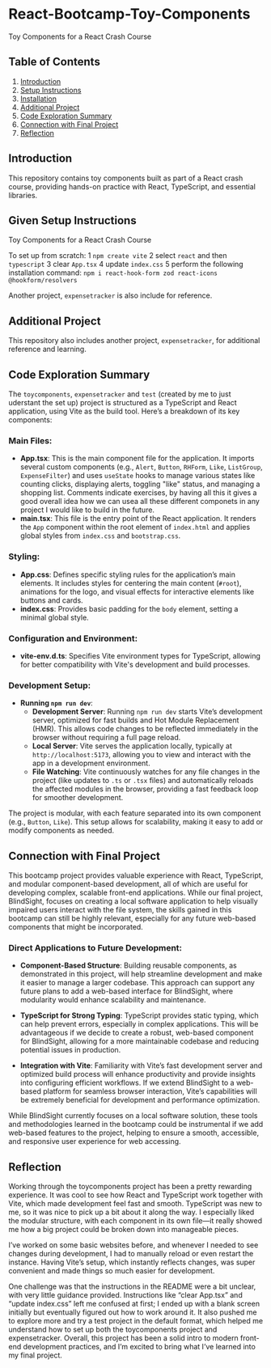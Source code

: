 # React-Bootcamp-Toy-Components

Toy Components for a React Crash Course

## Table of Contents
1. [Introduction](#introduction)
2. [Setup Instructions](#Given-setup-instructions)
3. [Installation](#installation)
4. [Additional Project](#additional-project)
5. [Code Exploration Summary](#Code-Exploration-Summary)
6. [Connection with Final Project](#Connection-with-Final-Project)
7. [Reflection](#Reflection)

## Introduction
This repository contains toy components built as part of a React crash course, providing hands-on practice with React, TypeScript, and essential libraries.

## Given Setup Instructions

Toy Components for a React Crash Course

To set up from scratch:
1 `npm create vite`
2 select `react` and then `typescript`
3 clear `App.tsx`
4 update `index.css`
5 perform the following installation command: `npm i react-hook-form zod react-icons @hookform/resolvers`

Another project, `expensetracker` is also include for reference.

## Additional Project
This repository also includes another project, `expensetracker`, for additional reference and learning.

## Code Exploration Summary
The `toycomponents`, `expensetracker` and `test` (created  by me to just uderstant the set up) project is structured as a TypeScript and React application, using Vite as the build tool. Here’s a breakdown of its key components:

### Main Files:
- **App.tsx**: This is the main component file for the application. It imports several custom components (e.g., `Alert`, `Button`, `RHForm`, `Like`, `ListGroup`, `ExpenseFilter`) and uses `useState` hooks to manage various states like counting clicks, displaying alerts, toggling "like" status, and managing a shopping list. Comments indicate exercises, by having all this it gives a good overall idea how we can usea all these different componets in any project I would like to build in the future.
- **main.tsx**: This file is the entry point of the React application. It renders the `App` component within the root element of `index.html` and applies global styles from `index.css` and `bootstrap.css`.

### Styling:
- **App.css**: Defines specific styling rules for the application’s main elements. It includes styles for centering the main content (`#root`), animations for the logo, and visual effects for interactive elements like buttons and cards.
- **index.css**: Provides basic padding for the `body` element, setting a minimal global style.

### Configuration and Environment:
- **vite-env.d.ts**: Specifies Vite environment types for TypeScript, allowing for better compatibility with Vite's development and build processes.

### Development Setup:
- **Running `npm run dev`**:
   - **Development Server**: Running `npm run dev` starts Vite’s development server, optimized for fast builds and Hot Module Replacement (HMR). This allows code changes to be reflected immediately in the browser without requiring a full page reload.
   - **Local Server**: Vite serves the application locally, typically at `http://localhost:5173`, allowing you to view and interact with the app in a development environment.
   - **File Watching**: Vite continuously watches for any file changes in the project (like updates to `.ts` or `.tsx` files) and automatically reloads the affected modules in the browser, providing a fast feedback loop for smoother development.

The project is modular, with each feature separated into its own component (e.g., `Button`, `Like`). This setup allows for scalability, making it easy to add or modify components as needed.


## Connection with Final Project
This bootcamp project provides valuable experience with React, TypeScript, and modular component-based development, all of which are useful for developing complex, scalable front-end applications. While our final project, BlindSight, focuses on creating a local software application to help visually impaired users interact with the file system, the skills gained in this bootcamp can still be highly relevant, especially for any future web-based components that might be incorporated.

### Direct Applications to Future Development:
- **Component-Based Structure**: Building reusable components, as demonstrated in this project, will help streamline development and make it easier to manage a larger codebase. This approach can support any future plans to add a web-based interface for BlindSight, where modularity would enhance scalability and maintenance.

- **TypeScript for Strong Typing**: TypeScript provides static typing, which can help prevent errors, especially in complex applications. This will be advantageous if we decide to create a robust, web-based component for BlindSight, allowing for a more maintainable codebase and reducing potential issues in production.

- **Integration with Vite**: Familiarity with Vite’s fast development server and optimized build process will enhance productivity and provide insights into configuring efficient workflows. If we extend BlindSight to a web-based platform for seamless browser interaction, Vite’s capabilities will be extremely beneficial for development and performance optimization.

While BlindSight currently focuses on a local software solution, these tools and methodologies learned in the bootcamp could be instrumental if we add web-based features to the project, helping to ensure a smooth, accessible, and responsive user experience for web accessing.


## Reflection
Working through the toycomponents project has been a pretty rewarding experience. It was cool to see how React and TypeScript work together with Vite, which made development feel fast and smooth. TypeScript was new to me, so it was nice to pick up a bit about it along the way. I especially liked the modular structure, with each component in its own file—it really showed me how a big project could be broken down into manageable pieces.

I’ve worked on some basic websites before, and whenever I needed to see changes during development, I had to manually reload or even restart the instance. Having Vite’s setup, which instantly reflects changes, was super convenient and made things so much easier for development.

One challenge was that the instructions in the README were a bit unclear, with very little guidance provided. Instructions like “clear App.tsx” and “update index.css” left me confused at first; I ended up with a blank screen initially but eventually figured out how to work around it. It also pushed me to explore more and try a test project in the default format, which helped me understand how to set up both the toycomponents project and expensetracker. Overall, this project has been a solid intro to modern front-end development practices, and I’m excited to bring what I’ve learned into my final project.






